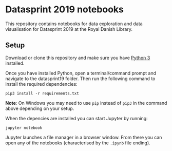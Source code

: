 # Datasprint 2019 notebooks
This repository contains notebooks for data exploration and data visualisation for Datasprint 2019 at the Royal Danish Library.

## Setup
Download or clone this repository and make sure you have [Python 3](https://www.python.org/about/gettingstarted/) installed.

Once you have installed Python, open a terminal/command prompt and navigate to the datasprint19 folder. Then run the following command to install the required dependencies:

`pip3 install -r requirements.txt`

**Note**: On Windows you may need to use `pip` instead of `pip3` in the command above depending on your setup.

When the depencies are installed you can start Jupyter by running:

`jupyter notebook`

Jupyter launches a file manager in a browser window. From there you can open any of the notebooks (characterised by the `.ipynb` file ending).